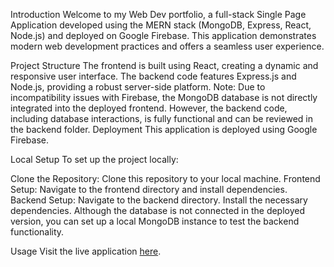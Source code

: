 Introduction
Welcome to my Web Dev portfolio, a full-stack Single Page Application developed using the MERN stack (MongoDB, Express, React, Node.js) and deployed on Google Firebase. This application demonstrates modern web development practices and offers a seamless user experience.

Project Structure
The frontend is built using React, creating a dynamic and responsive user interface.
The backend code features Express.js and Node.js, providing a robust server-side platform.
Note: Due to incompatibility issues with Firebase, the MongoDB database is not directly integrated into the deployed frontend. However, the backend code, including database interactions, is fully functional and can be reviewed in the backend folder.
Deployment
This application is deployed using Google Firebase.

Local Setup
To set up the project locally:

Clone the Repository:
Clone this repository to your local machine.
Frontend Setup:
Navigate to the frontend directory and install dependencies.
Backend Setup:
Navigate to the backend directory.
Install the necessary dependencies.
Although the database is not connected in the deployed version, you can set up a local MongoDB instance to test the backend functionality.

Usage
Visit the live application [here](https://mern-stack-jordan-lapp.web.app).

